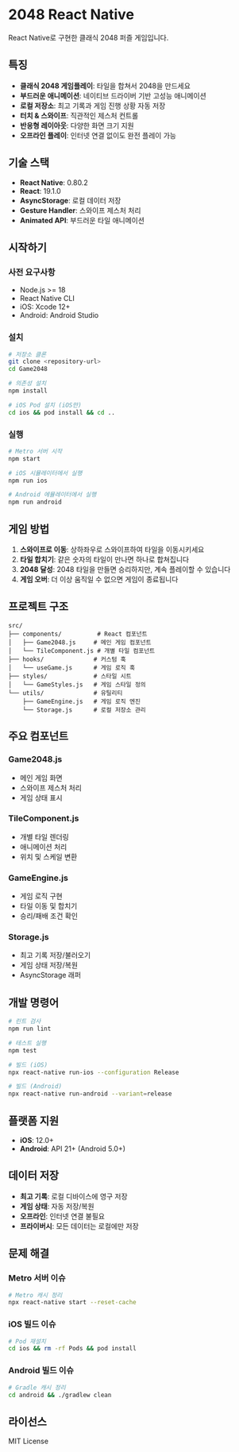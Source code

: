 # 2048 React Native

React Native로 구현한 클래식 2048 퍼즐 게임입니다.

## 특징

- **클래식 2048 게임플레이**: 타일을 합쳐서 2048을 만드세요
- **부드러운 애니메이션**: 네이티브 드라이버 기반 고성능 애니메이션
- **로컬 저장소**: 최고 기록과 게임 진행 상황 자동 저장
- **터치 & 스와이프**: 직관적인 제스처 컨트롤
- **반응형 레이아웃**: 다양한 화면 크기 지원
- **오프라인 플레이**: 인터넷 연결 없이도 완전 플레이 가능

## 기술 스택

- **React Native**: 0.80.2
- **React**: 19.1.0
- **AsyncStorage**: 로컬 데이터 저장
- **Gesture Handler**: 스와이프 제스처 처리
- **Animated API**: 부드러운 타일 애니메이션

## 시작하기

### 사전 요구사항

- Node.js >= 18
- React Native CLI
- iOS: Xcode 12+
- Android: Android Studio

### 설치

```bash
# 저장소 클론
git clone <repository-url>
cd Game2048

# 의존성 설치
npm install

# iOS Pod 설치 (iOS만)
cd ios && pod install && cd ..
```

### 실행

```bash
# Metro 서버 시작
npm start

# iOS 시뮬레이터에서 실행
npm run ios

# Android 에뮬레이터에서 실행  
npm run android
```

## 게임 방법

1. **스와이프로 이동**: 상하좌우로 스와이프하여 타일을 이동시키세요
2. **타일 합치기**: 같은 숫자의 타일이 만나면 하나로 합쳐집니다
3. **2048 달성**: 2048 타일을 만들면 승리하지만, 계속 플레이할 수 있습니다
4. **게임 오버**: 더 이상 움직일 수 없으면 게임이 종료됩니다

## 프로젝트 구조

```
src/
├── components/          # React 컴포넌트
│   ├── Game2048.js     # 메인 게임 컴포넌트
│   └── TileComponent.js # 개별 타일 컴포넌트
├── hooks/              # 커스텀 훅
│   └── useGame.js      # 게임 로직 훅
├── styles/             # 스타일 시트
│   └── GameStyles.js   # 게임 스타일 정의
└── utils/              # 유틸리티
    ├── GameEngine.js   # 게임 로직 엔진
    └── Storage.js      # 로컬 저장소 관리
```

## 주요 컴포넌트

### Game2048.js
- 메인 게임 화면
- 스와이프 제스처 처리
- 게임 상태 표시

### TileComponent.js  
- 개별 타일 렌더링
- 애니메이션 처리
- 위치 및 스케일 변환

### GameEngine.js
- 게임 로직 구현
- 타일 이동 및 합치기
- 승리/패배 조건 확인

### Storage.js
- 최고 기록 저장/불러오기
- 게임 상태 저장/복원
- AsyncStorage 래퍼

## 개발 명령어

```bash
# 린트 검사
npm run lint

# 테스트 실행
npm test

# 빌드 (iOS)
npx react-native run-ios --configuration Release

# 빌드 (Android)
npx react-native run-android --variant=release
```

## 플랫폼 지원

- **iOS**: 12.0+
- **Android**: API 21+ (Android 5.0+)

## 데이터 저장

- **최고 기록**: 로컬 디바이스에 영구 저장
- **게임 상태**: 자동 저장/복원
- **오프라인**: 인터넷 연결 불필요
- **프라이버시**: 모든 데이터는 로컬에만 저장

## 문제 해결

### Metro 서버 이슈
```bash
# Metro 캐시 정리
npx react-native start --reset-cache
```

### iOS 빌드 이슈
```bash
# Pod 재설치
cd ios && rm -rf Pods && pod install
```

### Android 빌드 이슈
```bash
# Gradle 캐시 정리
cd android && ./gradlew clean
```

## 라이선스

MIT License
